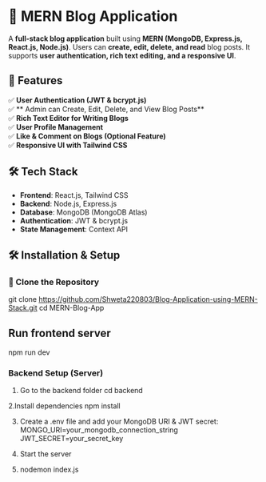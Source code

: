 # 📝 MERN Blog Application  

A **full-stack blog application** built using **MERN (MongoDB, Express.js, React.js, Node.js)**. Users can **create, edit, delete, and read** blog posts. It supports **user authentication, rich text editing, and a responsive UI**.  


## 🚀 Features  
✅ **User Authentication (JWT & bcrypt.js)**  
✅ ** Admin can Create, Edit, Delete, and View Blog Posts**  
✅ **Rich Text Editor for Writing Blogs**  
✅ **User Profile Management**  
✅ **Like & Comment on Blogs (Optional Feature)**  
✅ **Responsive UI with Tailwind CSS**  

## 🛠️ Tech Stack  
- **Frontend**: React.js, Tailwind CSS  
- **Backend**: Node.js, Express.js  
- **Database**: MongoDB (MongoDB Atlas)  
- **Authentication**: JWT & bcrypt.js  
- **State Management**: Context API 

## 🛠️ Installation & Setup  
### 📌 Clone the Repository  
git clone https://github.com/Shweta220803/Blog-Application-using-MERN-Stack.git
cd MERN-Blog-App

## Run frontend server
npm run dev

### Backend Setup (Server)
1. Go to the backend folder
   cd backend


2.Install dependencies
npm install

3. Create a .env file and add your MongoDB URI & JWT secret:
  MONGO_URI=your_mongodb_connection_string
  JWT_SECRET=your_secret_key

4. Start the server
5. nodemon index.js




